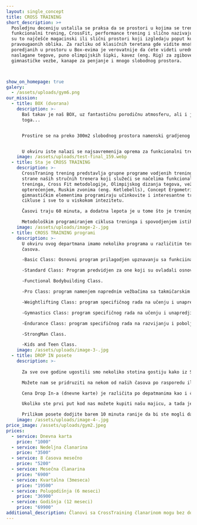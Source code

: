 ```yaml
---
layout: single_concept
title: CROSS TRAINING
short_description: >+
  Posledjnu deceniju ustalila se praksa da se prostori u kojima se trenira
  funkcionalni trening, CrossFit, performance trening i slično nazivaju BOX jer
  su to najčešće magacinski ili slični prostori koji izgledaju poput kutiija
  pravougaonih oblika. Za razliku od klasičnih teretana gde vidite mnoštvo sprva
  poredjanih u prostoru u Box-evima je verovatnije da ćete videti uredno
  naslagane tegove, puno olimpijskih šipki, kavez (eng. Rig) za zgibove i
  gimnastičke vezbe, kanape za penjanje i mnogo slobodnog prostora.



show_on_homepage: true
galery:
  - /assets/uploads/gym6.png
our_mission:
  - title: BOX (dvorana)
    description: >-
      Baš takav je naš BOX, uz fantastičnu porodičnu atmosferu, ali i još mnogo
      toga...


      Prostire se na preko 300m2 slobodnog prostora namenski gradjenog za dvoranu ovog tipa.


      U okviru iste nalazi se najsavremenija oprema za funkcionalni trening i specifičnu pripremu sportista.
    image: /assets/uploads/test-final_159.webp
  - title: Sta je CROSS TRAINING
    description: >-
      CrossTraning trening predstavlja grupne programe vodjenih treninga od
      strane naših stručnih trenera koji služeći se načelima funkcionalnig
      treninga, Cross Fit metodologije, Olimpijskog dizanja tegova, vežbi sa
      opterećenjem, Ruskim zvonima (eng. Ketlebells), Concept Ergometrima,
      gimnastičkim elementima programiraju učinkovite i interesantne trening
      cikluse i sve to u viskokom intezitetu.

      Časovi traju 60 minuta, a dodatna lepota je u tome što je trening prilagodljiv i što će suštinski isti trening biti podjednako izazovam nekome ko nije godinama trenirao, kao i profesionalnom sportisti.

      Metodološkim programiranjem ciklusa treninga i spovodjenjem istih uz prave instrukcije postižemo da naši članovi bezbedno savladavaju i izvode sve pokrete i vežbe. Uz to postižemo da se bezbedno i efikasno napreduje u fizičkoj spremi kao i u izgledu.
    image: /assets/uploads/image-2-.jpg
  - title: CROSS TRAINING programi
    description: >-
      U okviru ovog departmana imamo nekoliko programa u različitim terminima
      časova.

      -Basic Class: Osnovni program prilagodjen upznavanju sa funkciinalnim načinom treniranja, metodologijom i terminologijom rada.

      -Standard Class: Program predvidjen za one koji su ovladali osnovama ili su ranije trenirali CrossFit, --Funkcionalni trening i sl, sa mogućnošču prilagodjavanja nivoa inteziteta i opterećenja u skladu sa mogućnostima.

      -Functional Bodybuilding Class.

      -Pro Class: program namenjem naprednim vežbačima sa takmičarskim ambicijama 

      -Weightlifting Class: program specifičnog rada na učenju i unapredjivanju tehnike izvodjenja dizanja tegova ( trzaj / nabačaj i izbačaj).

      -Gymnastics Class: program specifičnog rada na učenju i unapredjivanju tehnike izvodjenja gimnastićkih elemenata.

      -Endurance Class: program specifičnog rada na razvijanju i poboljšanju radnog kapacipeta i izdržljivosti.

      -StrongMan Class.

      -Kids and Teen Class.
    image: /assets/uploads/image-3-.jpg
  - title: DROP IN posete
    description: >-
      
      Za sve ove godine ugostili smo nekoliko stotina gostiju kako iz Srbije i regiona, tako i iz celog sveta. Možete se uveriti da smo sjajni domaćini i osetiti se kao kod kuće dok ste u poseti Beogradu.

      Možete nam se pridruziti na nekom od naših časova po rasporedu ili možete koristiti naš GYM.

      Cena Drop In-a (dnevne karte) je različita po depatmanima kao i članarine.

      Ukoliko ste prvi put kod nas možete kupiti našu majicu, a tada je Drop In (dnevna karta) na račun kuće.

      Prilikom posete dodjite barem 10 minuta ranije da bi ste mogli da nas upoznate i budete spremni na vreme za čas.
    image: /assets/uploads/image-4-.jpg
price_image: /assets/uploads/gym2.jpeg
prices:
  - service: Dnevna karta
    price: "1000"
  - service: Nedeljna članarina
    price: "3500"
  - service: 8 časova mesečno
    price: "5200"
  - service: Mesečna članarina
    price: "6900"
  - service: Kvartalna (3meseca)
    price: "19500"
  - service: Polugodišnja (6 meseci)
    price: "36900"
  - service: Godišnja (12 meseci)
    price: "69900"
additional_description: Članovi sa CrossTraining članarinom mogu bez doplate koristiti GYM departman
---
```

